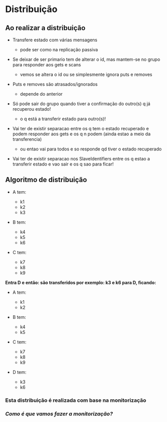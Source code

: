 # Distribuição

## Ao realizar a distribuição

- Transfere estado com várias mensagens
    - pode ser como na replicação passiva

- Se deixar de ser primario tem de alterar o id, mas mantem-se no grupo para responder aos gets e scans
    - vemos se altera o id ou se simplesmente ignora puts e removes

- Puts e removes são atrasados/ignorados
    - depende do anterior

- Só pode sair do grupo quando tiver a confirmação do outro(s) q já recuperou estado!
    - o q está a transferir estado para outro(s)!

- Vai ter de existir separacao entre os q tem o estado recuperado e podem responder aos gets e os q n podem (ainda estao a meio da transferencia)
    - ou entao vai para todos e so responde qd tiver o estado recuperado

- Vai ter de existir separacao nos SlaveIdentifiers entre os q estao a transferir estado e vao sair e os q sao para ficar! 


## Algoritmo de distribuição

- A tem:
    - k1
    - k2
    - k3

- B tem:
    - k4
    - k5
    - k6

- C tem:
    - k7
    - k8
    - k9

**Entra D e então: são transferidos por exemplo: k3 e k6 para D, ficando:**

- A tem:
    - k1
    - k2

- B tem:
    - k4
    - k5

- C tem:
    - k7
    - k8
    - k9

- D tem:
    - k3
    - k6

### **Esta distribuição é realizada com base na monitorização**
### **_Como é que vamos fazer a monitorização?_**
